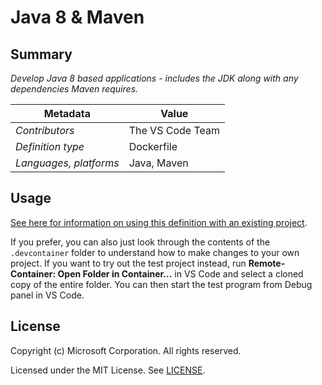 # Java 8 & Maven

## Summary

*Develop Java 8 based applications - includes the JDK along with any dependencies Maven requires.*

| Metadata | Value |  
|----------|-------|
| *Contributors* | The VS Code Team |
| *Definition type* | Dockerfile |
| *Languages, platforms* | Java, Maven |

## Usage

[See here for information on using this definition with an existing project](../../README.md#using-a-definition).

If you prefer, you can also just look through the contents of the `.devcontainer` folder to understand how to make changes to your own project.
If you want to try out the test project instead, run **Remote-Container: Open Folder in Container...** in VS Code and select a cloned copy of the entire folder. You can then start the test program from Debug panel in VS Code.

## License

Copyright (c) Microsoft Corporation. All rights reserved.

Licensed under the MIT License. See [LICENSE](../../LICENSE).
